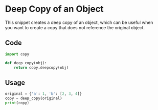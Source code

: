 
# Deep Copy of an Object

This snippet creates a deep copy of an object, which can be useful when you want to create a copy that does not reference the original object.

## Code
```python
import copy

def deep_copy(obj):
    return copy.deepcopy(obj)
```

## Usage
```python
original = {'a': 1, 'b': [2, 3, 4]}
copy = deep_copy(original)
print(copy)
```
